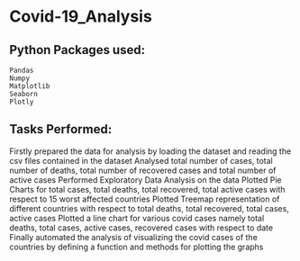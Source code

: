 # Covid-19_Analysis

## Python Packages used:
    Pandas 
    Numpy
    Matplotlib
    Seaborn
    Plotly 

## Tasks Performed: 
Firstly prepared the data for analysis by loading the dataset and reading the csv files contained in the dataset
Analysed total number of cases, total number of deaths, total number of recovered cases and total number of active cases
Performed Exploratory Data Analysis on the data
Plotted Pie Charts for total cases, total deaths, total recovered, total active cases with respect to 15 worst affected countries
Plotted Treemap representation of different countries with respect to total deaths, total recovered, total cases, active cases
Plotted a line chart for various covid cases namely total deaths, total cases, active cases, recovered cases with respect to date
Finally automated the analysis of visualizing the covid cases of the countries by defining a function and methods for plotting the graphs
